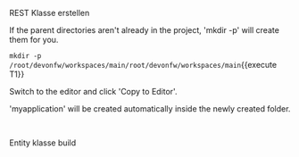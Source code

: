REST Klasse erstellen


If the parent directories aren't already in the project, 'mkdir -p' will create them for you. 

`mkdir -p /root/devonfw/workspaces/main/root/devonfw/workspaces/main`{{execute T1}}

Switch to the editor and click 'Copy to Editor'. 

'myapplication' will be created automatically inside the newly created folder.

<pre class="file" data-filename="devonfw/workspaces/main/root/devonfw/workspaces/main/myapplication">

</pre>

Entity klasse build
